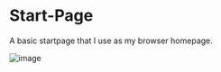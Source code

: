 # Start-Page
A basic startpage that I use as my browser homepage.
 
![image](https://user-images.githubusercontent.com/25137901/129265863-5e32dd9b-f029-46b7-bc44-dd9ed1891cfb.png)

